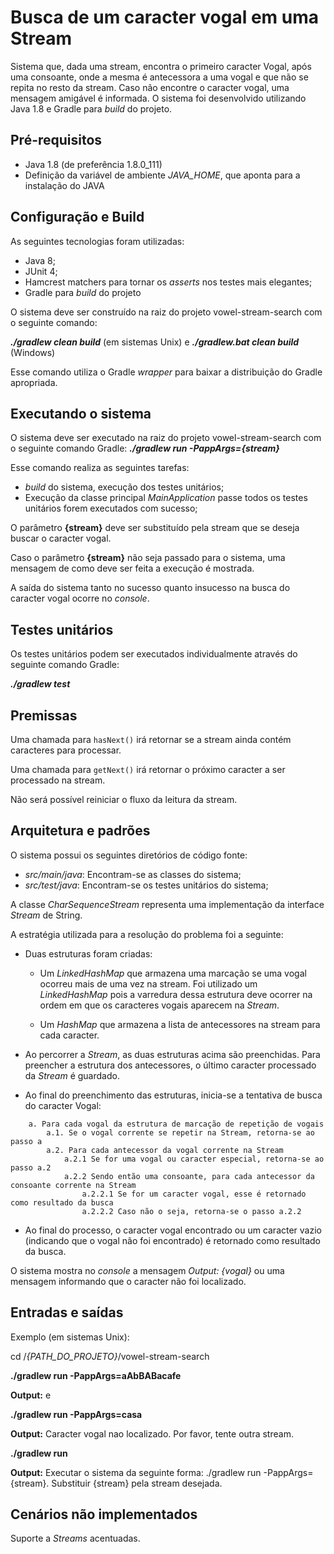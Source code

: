 # Busca de um caracter vogal em uma Stream

Sistema que, dada uma stream, encontra o primeiro caracter Vogal, após uma consoante, 
onde a mesma é antecessora a uma vogal e que não se repita no resto da stream. Caso não encontre
o caracter vogal, uma mensagem amigável é informada. 
O sistema foi desenvolvido utilizando Java 1.8 e Gradle para *build* do projeto.

## Pré-requisitos

- Java 1.8 (de preferência 1.8.0_111)
- Definição da variável de ambiente *JAVA_HOME*, que aponta para a instalação do JAVA

## Configuração e Build

As seguintes tecnologias foram utilizadas:

- Java 8;
- JUnit 4;
- Hamcrest matchers para tornar os *asserts* nos testes mais elegantes;
- Gradle para *build* do projeto

O sistema deve ser construído na raiz do projeto vowel-stream-search com o seguinte comando:

***./gradlew clean build*** (em sistemas Unix) e ***./gradlew.bat clean build*** (Windows)

Esse comando utiliza o Gradle *wrapper* para baixar a distribuição do Gradle apropriada.

## Executando o sistema

O sistema deve ser executado na raiz do projeto vowel-stream-search com o seguinte comando Gradle: ***./gradlew run -PappArgs={stream}***

Esse comando realiza as seguintes tarefas: 

* *build* do sistema, execução dos testes unitários;
* Execução da classe principal *MainApplication* passe todos os testes unitários forem executados com sucesso;

O parâmetro **{stream}** deve ser substituído pela stream que se deseja buscar o caracter vogal.

Caso o parâmetro **{stream}** não seja passado para o sistema, uma mensagem de como deve ser feita a execução é mostrada.

A saída do sistema tanto no sucesso quanto insucesso na busca do caracter vogal ocorre no *console*.

## Testes unitários

Os testes unitários podem ser executados individualmente através do seguinte comando Gradle: 

***./gradlew test***

## Premissas

Uma chamada para ``` hasNext() ``` irá retornar se a stream ainda contém caracteres para processar.

Uma chamada para ``` getNext() ``` irá retornar o próximo caracter a ser processado na stream.

Não será possível reiniciar o fluxo da leitura da stream.

## Arquitetura e padrões

O sistema possui os seguintes diretórios de código fonte:

* *src/main/java*: Encontram-se as classes do sistema;
* *src/test/java*: Encontram-se os testes unitários do sistema;

A classe *CharSequenceStream* representa uma implementação da interface *Stream* de String.

A estratégia utilizada para a resolução do problema foi a seguinte:

* Duas estruturas foram criadas:

    * Um *LinkedHashMap* que armazena uma marcação se uma vogal ocorreu mais de uma vez na stream. Foi utilizado um 
        *LinkedHashMap* pois a varredura dessa estrutura deve ocorrer na ordem em que os caracteres vogais
        aparecem na *Stream*.
   
    * Um *HashMap* que armazena a lista de antecessores na stream para cada caracter.
   
* Ao percorrer a *Stream*, as duas estruturas acima são preenchidas. Para preencher a estrutura
dos antecessores, o último caracter processado da *Stream* é guardado.

* Ao final do preenchimento das estruturas, inicia-se a tentativa de busca do caracter Vogal:
```
    a. Para cada vogal da estrutura de marcação de repetição de vogais
        a.1. Se o vogal corrente se repetir na Stream, retorna-se ao passo a
        a.2. Para cada antecessor da vogal corrente na Stream
            a.2.1 Se for uma vogal ou caracter especial, retorna-se ao passo a.2
            a.2.2 Sendo então uma consoante, para cada antecessor da consoante corrente na Stream
                a.2.2.1 Se for um caracter vogal, esse é retornado como resultado da busca 
                a.2.2.2 Caso não o seja, retorna-se o passo a.2.2
```             
* Ao final do processo, o caracter vogal encontrado ou um caracter vazio (indicando que o vogal não foi encontrado)
é retornado como resultado da busca.

O sistema mostra no *console* a mensagem *Output: {vogal}* ou uma mensagem informando que o caracter não foi localizado.

## Entradas e saídas

Exemplo (em sistemas Unix):

cd /*{PATH_DO_PROJETO}*/vowel-stream-search

**./gradlew run -PappArgs=aAbBABacafe**

**Output:** e

**./gradlew run -PappArgs=casa**

**Output:** Caracter vogal nao localizado. Por favor, tente outra stream.

**./gradlew run**

**Output:** Executar o sistema da seguinte forma: ./gradlew run -PappArgs={stream}. Substituir {stream} pela stream desejada.

## Cenários não implementados

Suporte a *Streams* acentuadas.